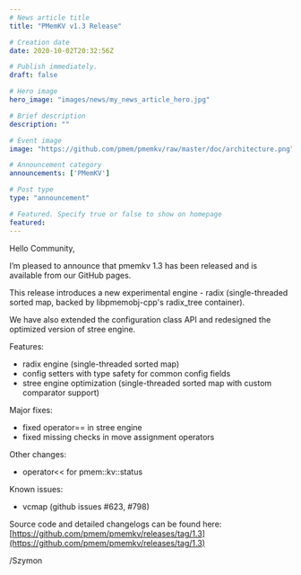 ```yaml
---
# News article title
title: "PMemKV v1.3 Release"

# Creation date
date: 2020-10-02T20:32:56Z

# Publish immediately. 
draft: false

# Hero image
hero_image: "images/news/my_news_article_hero.jpg"

# Brief description
description: ""

# Event image
image: "https://github.com/pmem/pmemkv/raw/master/doc/architecture.png"

# Announcement category
announcements: ['PMemKV']

# Post type
type: "announcement"

# Featured. Specify true or false to show on homepage
featured: 
---
```


Hello Community,


I’m pleased to announce that pmemkv 1.3 has been released and is available from our GitHub pages.

This release introduces a new experimental engine - radix (single-threaded sorted map, backed by libpmemobj-cpp's radix_tree container).

We have also extended the configuration class API and redesigned the optimized version of stree engine.

Features:
- radix engine (single-threaded sorted map)
- config setters with type safety for common config fields
- stree engine optimization (single-threaded sorted map with custom comparator support)

Major fixes:
- fixed operator== in stree engine
- fixed missing checks in move assignment operators

Other changes:
- operator<< for pmem::kv::status

Known issues:
- vcmap (github issues #623, #798)

Source code and detailed changelogs can be found here:
[https://github.com/pmem/pmemkv/releases/tag/1.3](https://github.com/pmem/pmemkv/releases/tag/1.3)


/Szymon 

